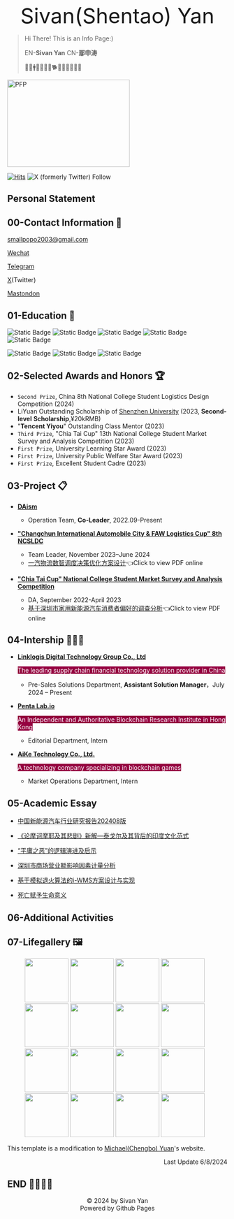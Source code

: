 <link rel="icon" type="image/x-icon" href="favicon.ico">

<p align="center"> <font size=8 >Sivan(Shentao) Yan</font> </p>

> Hi There! This is an Info Page:)
> 
> EN-**Sivan Yan** CN-**鄢申涛**
>
> 🌱💴🚹♑🌈🎏🧘🐕🐎🥔🏈🏸📕📘

<img src="https://cdn.jsdelivr.net/gh/sivanyanst/picgo@main/img/1pfp.jpg" width = "280" height = "200" alt="PFP" div align=right/> 

[![Hits](https://hits.seeyoufarm.com/api/count/incr/badge.svg?url=https%3A%2F%2Fsivanyanst.github.io&count_bg=%23950040&title_bg=%23555555&icon=wechat.svg&icon_color=%23E7E7E7&title=hithere&edge_flat=false)](https://hits.seeyoufarm.com) ![X (formerly Twitter) Follow](https://img.shields.io/twitter/follow/0xJCXsivan200) 

## Personal Statement


## 00-Contact Information 🧣

 <smallpopo2003@gmail.com> 
 
 [Wechat](https://raw.githubusercontent.com/Sivanyanst/sivanyanst.github.io/main/Wechat.jpg) 
 
 [Telegram](https://t.me/LightSivan) 
 
 [X](https://x.com/0xJCXsivan200)(Twitter)

 [Mastondon](https://daotodon.me/@JCXsivan)
 
## 01-Education 🎒

 ![Static Badge](https://img.shields.io/badge/College-Shenzhen_University-blue)  ![Static Badge](https://img.shields.io/badge/Major-Supply_Chain_Finance-blue)  ![Static Badge](https://img.shields.io/badge/Class-2025-blue)  ![Static Badge](https://img.shields.io/badge/GPA-4.08/4.50-blue)  ![Static Badge](https://img.shields.io/badge/Research-Blockchain_Fintech_OR_SCM-blue) 

  ![Static Badge](https://img.shields.io/badge/CET%206-green)  ![Static Badge](https://img.shields.io/badge/PTL2GA-green)  ![Static Badge](https://img.shields.io/badge/Certification%20of%20Logistics%20Professional%20Proficiency%20CLPP-green) 
 
## 02-Selected Awards and Honors 🏆

* `Second Prize`, China 8th National College Student Logistics Design Competition (2024)
* LiYuan Outstanding Scholarship of [Shenzhen University](https://en.szu.edu.cn/) (2023, **Second-level** **Scholarship**,¥20kRMB)
* "**Tencent Yiyou**" Outstanding Class Mentor (2023)
* `Third Prize`, "Chia Tai Cup" 13th National College Student Market Survey and Analysis Competition (2023)
* `First Prize`, University Learning Star Award (2023)
* `First Prize`, University Public Welfare Star Award (2023)
* `First Prize`, Excellent Student Cadre (2023)
  
## 03-Project 📋

* **[DAism](https://learn.daism.io/zh)**

  * Operation Team, **Co-Leader**, 2022.09-Present
* **["Changchun International Automobile City & FAW Logistics Cup" 8th NCSLDC](http://www.clpp.org.cn/index.php?m=content&c=index&a=show&catid=257&id=418)**
  
  * Team Leader, November 2023–June 2024
  * [一汽物流数智调度决策优化方案设计](https://online.fliphtml5.com/byksl/wnqf/)👈Click to view PDF online
 
* **["Chia Tai Cup" National College Student Market Survey and Analysis Competition](http://www.china-cssc.org/show-259-1154-1.html)**
  
  * DA, September 2022-April 2023
  * [基于深圳市家用新能源汽车消费者偏好的调查分析](https://online.fliphtml5.com/byksl/oamy/)👈Click to view PDF online

## 04-Intership 👨🏻‍🏭

* [**Linklogis Digital Technology Group Co., Ltd**](https://www.linklogis.com/ "The leading supply chain financial technology solution provider in China")
  
  <font style="background: rgb(149,0,64)" color=white>The leading supply chain financial technology solution provider in China</font>
  
  * Pre-Sales Solutions Department, **Assistant Solution Manager**，July 2024 – Present
* [**Penta Lab.io**](https://www.pentalab.io/ " An Independent and Authoritative Blockchain Research Institute in Hong Kong ")
  
  <font style="background: rgb(149,0,64)" color=white>An Independent and Authoritative Blockchain Research Institute in Hong Kong</font>
  
  * Editorial Department, Intern
* [**AiKe Technology Co., Ltd.**](https://x.com/game_pupi "A technology company specializing in blockchain games")
  
  <font style="background: rgb(149,0,64)" color=white>A technology company specializing in blockchain games</font>

  * Market Operations Department, Intern
 
## 05-Academic Essay
   * [中国新能源汽车行业研究报告202408版](https://online.fliphtml5.com/byksl/jzoj/)
   
   * [《论摩诃摩耶及其悲剧》新解—泰戈尔及其背后的印度文化范式]()
   
   * [“平庸之恶”的逻辑演进及启示]()
   
   * [深圳市商场营业额影响因素计量分析]()
   
   * [基于模拟退火算法的i-WMS方案设计与实现](https://online.fliphtml5.com/byksl/gzqt/)
   
   * [死亡赋予生命意义]()
 
## 06-Additional Activities
  
## 07-Lifegallery 🖼️

<figure class="third">
    <img src="https://cdn.jsdelivr.net/gh/sivanyanst/picgo@main/img/ce904540c1456d5cf7e1e0e9fd25049.jpg" width="100"/>
    <img src="https://cdn.jsdelivr.net/gh/sivanyanst/picgo@main/img/a462b42c81178631daa8d5166506968.jpg" width="100"/>
    <img src="https://cdn.jsdelivr.net/gh/sivanyanst/picgo@main/img/e6bdc9f0c034daf66628c8c459c951b.jpg" width="100"/>
    <img src="https://cdn.jsdelivr.net/gh/sivanyanst/picgo@main/img/205a91f3f0747f9cb0bb7c96e468ffe.jpg" width="100"/>
    <img src="https://cdn.jsdelivr.net/gh/sivanyanst/picgo@main/img/f75cf9dcab821fd203d33a8b33256dd.jpg" width="100"/>
    <img src="https://cdn.jsdelivr.net/gh/sivanyanst/picgo@main/img/5b77541c75b6fe4c6ccd7be2b524038.jpg" width="100"/>
    <img src="https://cdn.jsdelivr.net/gh/sivanyanst/picgo@main/img/ea7ab14fd815b1c1bcb4ed3fb572787.jpg" width="100"/>
    <img src="https://cdn.jsdelivr.net/gh/sivanyanst/picgo@main/img/f516331ae6c43642101985847542fcd.jpg" width="100"/>
    <img src="https://cdn.jsdelivr.net/gh/sivanyanst/picgo@main/img/ff96ae380d203b561be66a5814d75df.jpg" width="100"/>
    <img src="https://cdn.jsdelivr.net/gh/sivanyanst/picgo@main/img/22bfff8ac015b681147236889faf0e4.jpg" width="100"/>
    <img src="https://cdn.jsdelivr.net/gh/sivanyanst/picgo@main/img/a0938f06eecec06febc513e7ca89750.jpg" width="100"/>
    <img src="https://cdn.jsdelivr.net/gh/sivanyanst/picgo@main/img/397ea8f1123764eedd4d8d99a27c0aa.jpg" width="100"/>
    <img src="https://cdn.jsdelivr.net/gh/sivanyanst/picgo@main/img/8f88922cb43a9825d2706edef3f5c59.jpg" width="100"/>
    <img src="https://cdn.jsdelivr.net/gh/sivanyanst/picgo@main/img/c1cc603a4db3b03d3b5c9c0129f7194.jpg" width="100"/>
    <img src="https://cdn.jsdelivr.net/gh/sivanyanst/picgo@main/img/3458076bb10dfbdb2ef0123c5deaefe.jpg" width="100"/>
    <img src="https://cdn.jsdelivr.net/gh/sivanyanst/picgo@main/img/54bdfb9572ae8ae4de69bb5e05fb238.jpg" width="100"/>
</figure>

This template is a modification to [Michael(Chengbo) Yuan](https://michaelyuancb.github.io/)'s website.

<p align="right"> Last Update 6/8/2024  </p>

## END 👋🏻👋🏻

<center>©️ 2024 by Sivan Yan</center>

<center>Powered by Github Pages</center>


